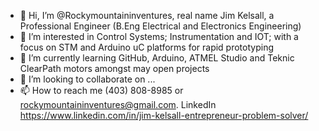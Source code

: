 - 👋 Hi, I’m @Rockymountaininventures, real name Jim Kelsall, a Professional Engineer (B.Eng Electrical and Electronics Engineering) 
- 👀 I’m interested in Control Systems; Instrumentation and IOT; with a focus on STM and Arduino uC platforms for rapid prototyping
- 🌱 I’m currently learning GitHub, Arduino, ATMEL Studio and Teknic ClearPath motors amongst may open projects
- 💞️ I’m looking to collaborate on ...
- 📫 How to reach me (403) 808-8985 or rockymountaininventures@gmail.com. LinkedIn https://www.linkedin.com/in/jim-kelsall-entrepreneur-problem-solver/

<!---
Rockymountaininventures/Rockymountaininventures is a ✨ special ✨ repository because its `README.md` (this file) appears on your GitHub profile.
You can click the Preview link to take a look at your changes.
--->

